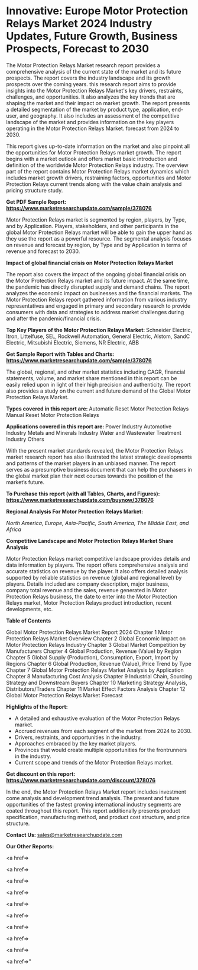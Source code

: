 # Innovative: Europe Motor Protection Relays Market 2024 Industry Updates, Future Growth, Business Prospects, Forecast to 2030

The Motor Protection Relays Market research report provides a comprehensive analysis of the current state of the market and its future prospects. The report covers the industry landscape and its growth prospects over the coming years. this research report aims to provide insights into the Motor Protection Relays Market's key drivers, restraints, challenges, and opportunities. It also analyzes the key trends that are shaping the market and their impact on market growth. The report presents a detailed segmentation of the market by product type, application, end-user, and geography. It also includes an assessment of the competitive landscape of the market and provides information on the key players operating in the Motor Protection Relays Market. forecast from 2024 to 2030.

This report gives up-to-date information on the market and also pinpoint all the opportunities for Motor Protection Relays market growth. The report begins with a market outlook and offers market basic introduction and definition of the worldwide Motor Protection Relays industry. The overview part of the report contains Motor Protection Relays market dynamics which includes market growth drivers, restraining factors, opportunities and Motor Protection Relays current trends along with the value chain analysis and pricing structure study.

<strong><b>Get PDF Sample Report: <a href=https://www.marketresearchupdate.com/sample/378076>https://www.marketresearchupdate.com/sample/378076</a></b></strong>

Motor Protection Relays market is segmented by region, players, by Type, and by Application. Players, stakeholders, and other participants in the global Motor Protection Relays market will be able to gain the upper hand as they use the report as a powerful resource. The segmental analysis focuses on revenue and forecast by region, by Type and by Application in terms of revenue and forecast to 2030.

<strong><b>Impact of global financial crisis on Motor Protection Relays Market</b></strong>

The report also covers the impact of the ongoing global financial crisis on the Motor Protection Relays market and its future impact. At the same time, the pandemic has directly disrupted supply and demand chains. The report analyzes the economic impact on businesses and the financial markets. The Motor Protection Relays report gathered information from various industry representatives and engaged in primary and secondary research to provide consumers with data and strategies to address market challenges during and after the pandemic/financial crisis.

<strong><b>Top Key Players of the Motor Protection Relays Market:
</b></strong>Schneider Electric, Itron, Littelfuse, SEL, Rockwell Automation, General Electric, Alstom, SandC Electric, Mitsubishi Electric, Siemens, NR Electric, ABB<strong><b>
</b></strong>

<strong><b>Get Sample Report with Tables and Charts: <a href=https://www.marketresearchupdate.com/sample/378076>https://www.marketresearchupdate.com/sample/378076</a></b></strong>

The global, regional, and other market statistics including CAGR, financial statements, volume, and market share mentioned in this report can be easily relied upon in light of their high precision and authenticity. The report also provides a study on the current and future demand of the Global Motor Protection Relays Market.

<strong><b>Types covered in this report are:
</b></strong>Automatic Reset Motor Protection Relays
Manual Reset Motor Protection Relays<strong><b>
</b></strong>

<strong><b>Applications covered in this report are:
</b></strong>Power Industry
Automotive Industry
Metals and Minerals Industry
Water and Wastewater Treatment Industry
Others<strong><b>
</b></strong>

With the present market standards revealed, the Motor Protection Relays market research report has also illustrated the latest strategic developments and patterns of the market players in an unbiased manner. The report serves as a presumptive business document that can help the purchasers in the global market plan their next courses towards the position of the market’s future.

<strong><b>To Purchase this report (with all Tables, Charts, and Figures): <a href=https://www.marketresearchupdate.com/buynow/378076>https://www.marketresearchupdate.com/buynow/378076</a></b></strong>

<strong><b>Regional Analysis For Motor Protection Relays Market:</b></strong>

<em><i>North America, Europe, Asia-Pacific, South America, The Middle East, and Africa</i></em>

<strong><b>Competitive Landscape and Motor Protection Relays Market Share Analysis</b></strong>

Motor Protection Relays market competitive landscape provides details and data information by players. The report offers comprehensive analysis and accurate statistics on revenue by the player. It also offers detailed analysis supported by reliable statistics on revenue (global and regional level) by players. Details included are company description, major business, company total revenue and the sales, revenue generated in Motor Protection Relays business, the date to enter into the Motor Protection Relays market, Motor Protection Relays product introduction, recent developments, etc.

<strong><b>Table of Contents</b></strong>

Global Motor Protection Relays Market Report 2024
Chapter 1 Motor Protection Relays Market Overview
Chapter 2 Global Economic Impact on Motor Protection Relays Industry
Chapter 3 Global Market Competition by Manufacturers
Chapter 4 Global Production, Revenue (Value) by Region
Chapter 5 Global Supply (Production), Consumption, Export, Import by Regions
Chapter 6 Global Production, Revenue (Value), Price Trend by Type
Chapter 7 Global Motor Protection Relays Market Analysis by Application
Chapter 8 Manufacturing Cost Analysis
Chapter 9 Industrial Chain, Sourcing Strategy and Downstream Buyers
Chapter 10 Marketing Strategy Analysis, Distributors/Traders
Chapter 11 Market Effect Factors Analysis
Chapter 12 Global Motor Protection Relays Market Forecast

<strong><b>Highlights of the Report:</b></strong>

- A detailed and exhaustive evaluation of the Motor Protection Relays market.
- Accrued revenues from each segment of the market from 2024 to 2030.
- Drivers, restraints, and opportunities in the industry.
- Approaches embraced by the key market players.
- Provinces that would create multiple opportunities for the frontrunners in the industry.
- Current scope and trends of the Motor Protection Relays market.

<strong><b>Get discount on this report: <a href=https://www.marketresearchupdate.com/discount/378076>https://www.marketresearchupdate.com/discount/378076</a></b></strong>

In the end, the Motor Protection Relays Market report includes investment come analysis and development trend analysis. The present and future opportunities of the fastest growing international industry segments are coated throughout this report. This report additionally presents product specification, manufacturing method, and product cost structure, and price structure.

<strong><b>Contact Us:
</b></strong>sales@marketresearchupdate.com

<strong>Our Other Reports:</strong>

<a href=></a>

<a href=></a>

<a href=></a>

<a href=></a>

<a href=></a>

<a href=></a>

<a href=></a>

<a href=></a>

<a href=></a>

<a href=></a>"
